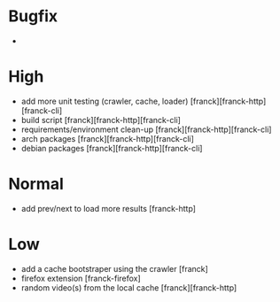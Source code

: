 # Bugfix
  - 
  
# High
  - add more unit testing (crawler, cache, loader) [franck][franck-http][franck-cli]
  - build script [franck][franck-http][franck-cli]
  - requirements/environment clean-up [franck][franck-http][franck-cli]
  - arch packages [franck][franck-http][franck-cli]
  - debian packages [franck][franck-http][franck-cli]
  
# Normal
  - add prev/next to load more results [franck-http]
  
# Low
  - add a cache bootstraper using the crawler [franck]
  - firefox extension [franck-firefox]
  - random video(s) from the local cache [franck][franck-http]

